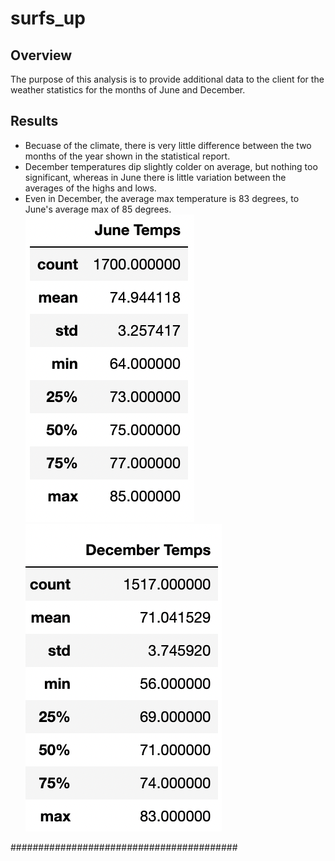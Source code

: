 # surfs_up

## Overview
The purpose of this analysis is to provide additional data to the client for the weather statistics for the months of June and December.

## Results
* Becuase of the climate, there is very little difference between the two months of the year shown in the statistical report.
* December temperatures dip slightly colder on average, but nothing too significant, whereas in June there is little variation between the averages of the highs and lows.
* Even in December, the average max temperature is 83 degrees, to June's average max of 85 degrees.
![June_Temps](June_Temps.png)
![Dec_Temps](Dec_Temps.png)


#########################################

